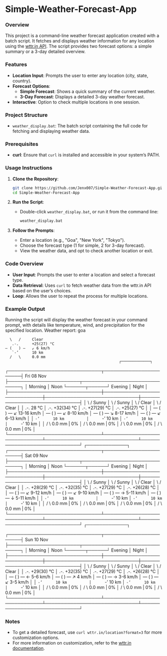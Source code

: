 # Simple-Weather-Forecast-App

### Overview
This project is a command-line weather forecast application created with a batch script. It fetches and displays weather information for any location using the [wttr.in API](https://wttr.in/). The script provides two forecast options: a simple summary or a 3-day detailed overview.

### Features
- **Location Input**: Prompts the user to enter any location (city, state, country).
- **Forecast Options**:
  - **Simple Forecast**: Shows a quick summary of the current weather.
  - **3-Day Forecast**: Displays a detailed 3-day weather forecast.
- **Interactive**: Option to check multiple locations in one session.

### Project Structure
- `weather_display.bat`: The batch script containing the full code for fetching and displaying weather data.

### Prerequisites
- **curl**: Ensure that `curl` is installed and accessible in your system’s PATH.

### Usage Instructions
1. **Clone the Repository**:
   ```bash
   git clone https://github.com/Jenx007/Simple-Weather-Forecast-App.git
   cd Simple-Weather-Forecast-App
   ```

2. **Run the Script**:
   - Double-click `weather_display.bat`, or run it from the command line:
     ```bash
     weather_display.bat
     ```

3. **Follow the Prompts**:
   - Enter a location (e.g., "Goa", "New York", "Tokyo").
   - Choose the forecast type (1 for simple, 2 for 3-day forecast).
   - View the weather data, and opt to check another location or exit.

### Code Overview
- **User Input**: Prompts the user to enter a location and select a forecast type.
- **Data Retrieval**: Uses `curl` to fetch weather data from the wttr.in API based on the user’s choices.
- **Loop**: Allows the user to repeat the process for multiple locations.

### Example Output
Running the script will display the weather forecast in your command prompt, with details like temperature, wind, and precipitation for the specified location.
Weather report: goa

      \   /     Clear
       .-.      +25(27) °C
    ― (   ) ―   ↙ 6 km/h
       `-’      10 km
      /   \     0.0 mm
                                                       ┌─────────────┐

┌──────────────────────────────┬───────────────────────┤  Fri 08 Nov ├───────────────────────┬──────────────────────────────┐
│            Morning           │             Noon      └──────┬──────┘     Evening           │             Night            │
├──────────────────────────────┼──────────────────────────────┼──────────────────────────────┼──────────────────────────────┤
│     \   /     Sunny          │     \   /     Sunny          │     \   /     Clear          │     \   /     Clear          │
│      .-.      28 °C          │      .-.      +32(34) °C     │      .-.      +27(29) °C     │      .-.      +25(27) °C     │
│   ― (   ) ―   ↙ 13-16 km/h   │   ― (   ) ―   ↙ 8-10 km/h    │   ― (   ) ―   ↘ 8-17 km/h    │   ― (   ) ―   ↙ 6-13 km/h    │
│      `-’      10 km          │      `-’      10 km          │      `-’      10 km          │      `-’      10 km          │
│     /   \     0.0 mm | 0%    │     /   \     0.0 mm | 0%    │     /   \     0.0 mm | 0%    │     /   \     0.0 mm | 0%    │
└──────────────────────────────┴──────────────────────────────┴──────────────────────────────┴──────────────────────────────┘
                                                       ┌─────────────┐                                                  
┌──────────────────────────────┬───────────────────────┤  Sat 09 Nov ├───────────────────────┬──────────────────────────────┐
│            Morning           │             Noon      └──────┬──────┘     Evening           │             Night            │
├──────────────────────────────┼──────────────────────────────┼──────────────────────────────┼──────────────────────────────┤
│     \   /     Sunny          │     \   /     Sunny          │     \   /     Clear          │     \   /     Clear          │
│      .-.      +28(29) °C     │      .-.      +32(35) °C     │      .-.      +27(29) °C     │      .-.      +26(28) °C     │
│   ― (   ) ―   ↙ 9-12 km/h    │   ― (   ) ―   ↙ 9-10 km/h    │   ― (   ) ―   → 5-11 km/h    │   ― (   ) ―   ↓ 5-11 km/h    │
│      `-’      10 km          │      `-’      10 km          │      `-’      10 km          │      `-’      10 km          │
│     /   \     0.0 mm | 0%    │     /   \     0.0 mm | 0%    │     /   \     0.0 mm | 0%    │     /   \     0.0 mm | 0%    │
└──────────────────────────────┴──────────────────────────────┴──────────────────────────────┴──────────────────────────────┘
                                                       ┌─────────────┐

┌──────────────────────────────┬───────────────────────┤  Sun 10 Nov ├───────────────────────┬──────────────────────────────┐
│            Morning           │             Noon      └──────┬──────┘     Evening           │             Night            │
├──────────────────────────────┼──────────────────────────────┼──────────────────────────────┼──────────────────────────────┤
│     \   /     Sunny          │     \   /     Sunny          │     \   /     Clear          │     \   /     Clear          │
│      .-.      +29(30) °C     │      .-.      +32(35) °C     │      .-.      +27(29) °C     │      .-.      +26(28) °C     │
│   ― (   ) ―   ← 5-6 km/h     │   ― (   ) ―   ↗ 4 km/h       │   ― (   ) ―   → 3-6 km/h     │   ― (   ) ―   ↙ 3-5 km/h     │
│      `-’      10 km          │      `-’      10 km          │      `-’      10 km          │      `-’      10 km          │
│     /   \     0.0 mm | 0%    │     /   \     0.0 mm | 0%    │     /   \     0.0 mm | 0%    │     /   \     0.0 mm | 0%    │
└──────────────────────────────┴──────────────────────────────┴──────────────────────────────┴──────────────────────────────┘

### Notes
- To get a detailed forecast, use `curl wttr.in/location?format=3` for more customization options.
- For more information on customization, refer to the [wttr.in documentation](https://github.com/chubin/wttr.in#usage).

